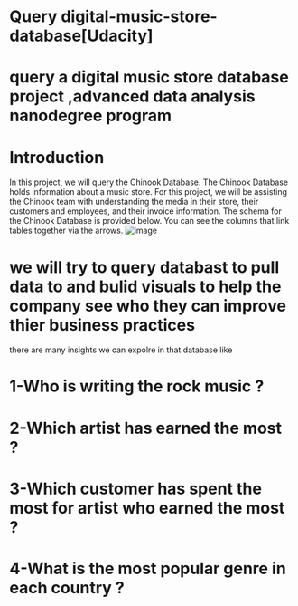 #  Query digital-music-store-database[Udacity]
# query a digital music store database project ,advanced data analysis nanodegree program
# Introduction
In this project, we will query the Chinook Database. The Chinook Database holds information about a music store. For this project, we will be assisting the Chinook team with understanding the media in their store, their customers and employees, and their invoice information. The schema for the Chinook Database is provided below. You can see the columns that link tables together via the arrows.
![image](https://user-images.githubusercontent.com/101069443/158467507-b7649320-3792-48e9-a7c2-002c49dce090.png)
# we will try to query databast to pull data to and bulid visuals to help the company see who they can improve thier business practices
there are many insights we can expolre in that database like
# 1-Who is writing the rock music ?
# 2-Which artist has earned the most ?
# 3-Which customer has spent the most for artist who earned the most ?
# 4-What is the most popular genre in each country ?




